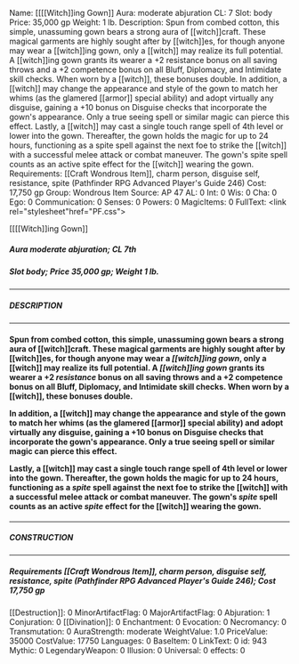 Name: [[[[Witch]]ing Gown]]
Aura: moderate abjuration
CL: 7
Slot: body
Price: 35,000 gp
Weight: 1 lb.
Description: Spun from combed cotton, this simple, unassuming gown bears a strong aura of [[witch]]craft. These magical garments are highly sought after by [[witch]]es, for though anyone may wear a [[witch]]ing gown, only a [[witch]] may realize its full potential. A [[witch]]ing gown grants its wearer a +2 resistance bonus on all saving throws and a +2 competence bonus on all Bluff, Diplomacy, and Intimidate skill checks. When worn by a [[witch]], these bonuses double. In addition, a [[witch]] may change the appearance and style of the gown to match her whims (as the glamered [[armor]] special ability) and adopt virtually any disguise, gaining a +10 bonus on Disguise checks that incorporate the gown's appearance. Only a true seeing spell or similar magic can pierce this effect. Lastly, a [[witch]] may cast a single touch range spell of 4th level or lower into the gown. Thereafter, the gown holds the magic for up to 24 hours, functioning as a spite spell against the next foe to strike the [[witch]] with a successful melee attack or combat maneuver. The gown's spite spell counts as an active spite effect for the [[witch]] wearing the gown.
Requirements: [[Craft Wondrous Item]], charm person, disguise self, resistance, spite (Pathfinder RPG Advanced Player's Guide 246)
Cost: 17,750 gp
Group: Wondrous Item
Source: AP 47
AL: 0
Int: 0
Wis: 0
Cha: 0
Ego: 0
Communication: 0
Senses: 0
Powers: 0
MagicItems: 0
FullText: <link rel="stylesheet"href="PF.css"><div class="heading"><p class="alignleft">[[[[Witch]]ing Gown]]</p><div style="clear: both;"></div></div><div><h5><b>Aura </b>moderate abjuration; <b>CL </b>7th</h5><h5><b>Slot </b>body; <b>Price </b>35,000 gp; <b>Weight </b>1 lb.</h5></div><hr/><div><h5><b>DESCRIPTION</b></h5></div><hr/><div><h4><p>Spun from combed cotton, this simple, unassuming gown bears a strong aura of [[witch]]craft. These magical garments are highly sought after by [[witch]]es, for though anyone may wear a <i>[[witch]]ing gown</i>, only a [[witch]] may realize its full potential. A <i>[[witch]]ing gown</i> grants its wearer a +2 <i>resistance</i> bonus on all saving throws and a +2 competence bonus on all Bluff, Diplomacy, and Intimidate skill checks. When worn by a [[witch]], these bonuses double.</p><p>In addition, a [[witch]] may change the appearance and style of the gown to match her whims (as the glamered [[armor]] special ability) and adopt virtually any disguise, gaining a +10 bonus on Disguise checks that incorporate the gown's appearance. Only a true seeing spell or similar magic can pierce this effect.</p><p>Lastly, a [[witch]] may cast a single touch range spell of 4th level or lower into the gown. Thereafter, the gown holds the magic for up to 24 hours, functioning as a <i>spite</i> spell against the next foe to strike the [[witch]] with a successful melee attack or combat maneuver. The gown's <i>spite</i> spell counts as an active <i>spite</i> effect for the [[witch]] wearing the gown.</p></h4></div><hr/><div><h5><b>CONSTRUCTION</b></h5></div><hr/><div><h5><b>Requirements </b>[[Craft Wondrous Item]], <i>charm person</i>, <i>disguise self</i>, <i>resistance</i>, <i>spite (Pathfinder RPG Advanced Player's Guide 246)</i>; <b>Cost </b>17,750 gp</h5></div>
[[Destruction]]: 0
MinorArtifactFlag: 0
MajorArtifactFlag: 0
Abjuration: 1
Conjuration: 0
[[Divination]]: 0
Enchantment: 0
Evocation: 0
Necromancy: 0
Transmutation: 0
AuraStrength: moderate
WeightValue: 1.0
PriceValue: 35000
CostValue: 17750
Languages: 0
BaseItem: 0
LinkText: 0
id: 943
Mythic: 0
LegendaryWeapon: 0
Illusion: 0
Universal: 0
effects: 0
